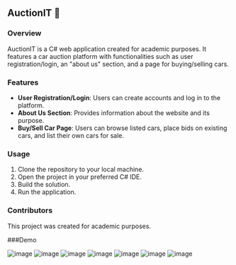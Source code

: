 ## AuctionIT 🚗

### Overview

AuctionIT is a C# web application created for academic purposes. It features a car auction platform with functionalities such as user registration/login, an "about us" section, and a page for buying/selling cars.

### Features

- **User Registration/Login**: Users can create accounts and log in to the platform.
- **About Us Section**: Provides information about the website and its purpose.
- **Buy/Sell Car Page**: Users can browse listed cars, place bids on existing cars, and list their own cars for sale.

### Usage

1. Clone the repository to your local machine.
2. Open the project in your preferred C# IDE.
3. Build the solution.
4. Run the application.

### Contributors

This project was created for academic purposes.

###Demo


![image](https://github.com/LucyZachos/AuctionIT/assets/90052665/d044006b-e2e5-4a99-8118-7b383764351d) ![image](https://github.com/LucyZachos/AuctionIT/assets/90052665/1f4db63c-bb81-4abc-a513-230c8fac6db7) ![image](https://github.com/LucyZachos/AuctionIT/assets/90052665/ee01e512-687d-4076-a30e-a9c59251e998) ![image](https://github.com/LucyZachos/AuctionIT/assets/90052665/04dbfffe-35f8-4f08-8268-2ec01560889f) ![image](https://github.com/LucyZachos/AuctionIT/assets/90052665/79946422-934e-498e-9788-de38b36a9fa8) ![image](https://github.com/LucyZachos/AuctionIT/assets/90052665/ecb5681e-e132-4b2d-a05c-fae00bf5801a) ![image](https://github.com/LucyZachos/AuctionIT/assets/90052665/01a108ca-d2b3-43d6-a18b-8caa42f60758)


 









